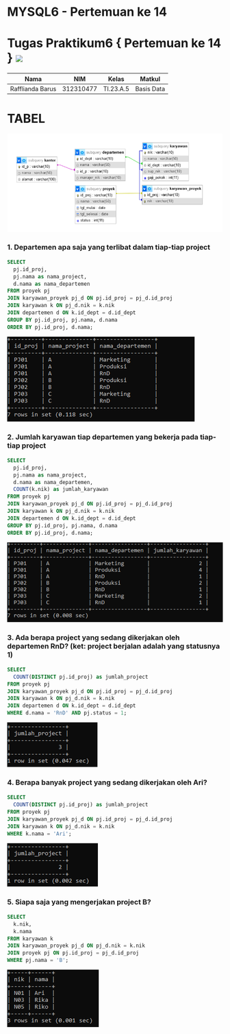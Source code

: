 # MYSQL6 - Pertemuan ke 14
# Tugas Praktikum6 { Pertemuan ke 14 } <img src=https://logos-download.com/wp-content/uploads/2016/05/MySQL_logo_logotype.png width="130px" >


|**Nama**|**NIM**|**Kelas**|**Matkul**|
|----|---|-----|------|
|Rafflianda Barus|312310477|TI.23.A.5|Basis Data|

# TABEL
![alt text](picture/tbl1.PNG)

### 1. Departemen apa saja yang terlibat dalam tiap-tiap project

```sql
SELECT
  pj.id_proj,
  pj.nama as nama_project,
  d.nama as nama_departemen
FROM proyek pj
JOIN karyawan_proyek pj_d ON pj.id_proj = pj_d.id_proj
JOIN karyawan k ON pj_d.nik = k.nik
JOIN departemen d ON k.id_dept = d.id_dept
GROUP BY pj.id_proj, pj.nama, d.nama
ORDER BY pj.id_proj, d.nama;
```

![alt text](picture/1.PNG)

### 2. Jumlah karyawan tiap departemen yang bekerja pada tiap-tiap project

```sql
SELECT
  pj.id_proj,
  pj.nama as nama_project,
  d.nama as nama_departemen,
  COUNT(k.nik) as jumlah_karyawan
FROM proyek pj
JOIN karyawan_proyek pj_d ON pj.id_proj = pj_d.id_proj
JOIN karyawan k ON pj_d.nik = k.nik
JOIN departemen d ON k.id_dept = d.id_dept
GROUP BY pj.id_proj, pj.nama, d.nama
ORDER BY pj.id_proj, d.nama;
```

![alt text](picture/2.PNG)

### 3. Ada berapa project yang sedang dikerjakan oleh departemen RnD? (ket: project berjalan adalah yang statusnya 1)

```sql
SELECT
  COUNT(DISTINCT pj.id_proj) as jumlah_project
FROM proyek pj
JOIN karyawan_proyek pj_d ON pj.id_proj = pj_d.id_proj
JOIN karyawan k ON pj_d.nik = k.nik
JOIN departemen d ON k.id_dept = d.id_dept
WHERE d.nama = 'RnD' AND pj.status = 1;
```

![alt text](picture/3.PNG)

### 4. Berapa banyak project yang sedang dikerjakan oleh Ari?

```sql
SELECT
  COUNT(DISTINCT pj.id_proj) as jumlah_project
FROM proyek pj
JOIN karyawan_proyek pj_d ON pj.id_proj = pj_d.id_proj
JOIN karyawan k ON pj_d.nik = k.nik
WHERE k.nama = 'Ari';
```

![alt text](picture/4.PNG)

### 5. Siapa saja yang mengerjakan project B?

```sql
SELECT
  k.nik,
  k.nama
FROM karyawan k
JOIN karyawan_proyek pj_d ON pj_d.nik = k.nik
JOIN proyek pj ON pj.id_proj = pj_d.id_proj
WHERE pj.nama = 'B';
```

![alt text](picture/5.PNG)